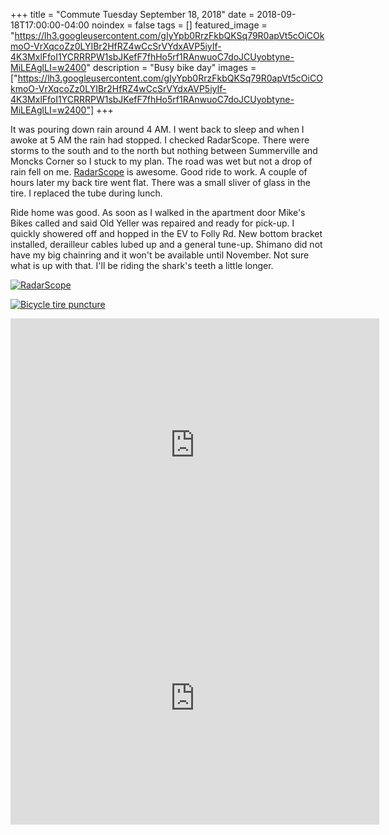 +++
title =  "Commute Tuesday September 18, 2018"
date = 2018-09-18T17:00:00-04:00
noindex = false
tags = []
featured_image = "https://lh3.googleusercontent.com/gIyYpb0RrzFkbQKSq79R0apVt5cOiCOkmoO-VrXqcoZz0LYIBr2HfRZ4wCcSrVYdxAVP5iyIf-4K3MxlFfoI1YCRRRPW1sbJKefF7fhHo5rf1RAnwuoC7doJCUyobtyne-MiLEAglLI=w2400"
description = "Busy bike day"
images = ["https://lh3.googleusercontent.com/gIyYpb0RrzFkbQKSq79R0apVt5cOiCOkmoO-VrXqcoZz0LYIBr2HfRZ4wCcSrVYdxAVP5iyIf-4K3MxlFfoI1YCRRRPW1sbJKefF7fhHo5rf1RAnwuoC7doJCUyobtyne-MiLEAglLI=w2400"]
+++

It was pouring down rain around 4 AM. I went back to sleep and when I awoke at 5 AM the rain had stopped. I checked RadarScope. There were storms to the south and to the north but nothing between Summerville and Moncks Corner so I stuck to my plan. The road was wet but not a drop of rain fell on me. [RadarScope](https://play.google.com/store/apps/details?id=com.basevelocity.radarscope) is awesome. Good ride to work. A couple of hours later my back tire went flat. There was a small sliver of glass in the tire. I replaced the tube during lunch.

Ride home was good. As soon as I walked in the apartment door Mike's Bikes called and said Old Yeller was repaired and ready for pick-up. I quickly showered off and hopped in the EV to Folly Rd. New bottom bracket installed, derailleur cables lubed up and a general tune-up. Shimano did not have my big chainring and it won't be available until November. Not sure what is up with that. I'll be riding the shark's teeth a little longer.

[![RadarScope](https://lh3.googleusercontent.com/6gjre_XLUbKCYkhcbFZihj7eTv1mdeIns3VLZ_WTuzpCiREybTEsw-355nPpf3uuf8huThTevQGYStXy4_RReZPKh43U05CTFR--qxeb3xOpCQoM1Y6OuEqgXC_Wutpof8aGSS6j8bY=w2400)](https://lh3.googleusercontent.com/6gjre_XLUbKCYkhcbFZihj7eTv1mdeIns3VLZ_WTuzpCiREybTEsw-355nPpf3uuf8huThTevQGYStXy4_RReZPKh43U05CTFR--qxeb3xOpCQoM1Y6OuEqgXC_Wutpof8aGSS6j8bY=w2400)

[![Bicycle tire puncture](https://lh3.googleusercontent.com/hy96sg1ME4W2qi1rA443YWWIteJQArBNT1Fw3C_WJPaE5mNvg_IiMQ4gx4D54YSY5yXIAzGwf09_fGtBSD9IA9HKDCXxYQ7dk0L79idxAHGY0uqvKDkQYMTXb0GFWSec1lJf-wT-naM=w2400)](https://lh3.googleusercontent.com/hy96sg1ME4W2qi1rA443YWWIteJQArBNT1Fw3C_WJPaE5mNvg_IiMQ4gx4D54YSY5yXIAzGwf09_fGtBSD9IA9HKDCXxYQ7dk0L79idxAHGY0uqvKDkQYMTXb0GFWSec1lJf-wT-naM=w2400)


<iframe height='405' width='590' frameborder='0' allowtransparency='true' scrolling='no' src='https://www.strava.com/activities/1849415760/embed/da662d939860b32e127c421fb7f0edf28c746948'></iframe>

<iframe height='405' width='590' frameborder='0' allowtransparency='true' scrolling='no' src='https://www.strava.com/activities/1850783671/embed/a91207f139602f1f2e962e9a3fee9269716a9fbb'></iframe>
